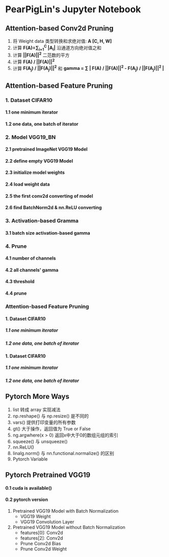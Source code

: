 # PearPigLin's Jupyter Notebook


## Attention-based Conv2d Pruning
1. 将 Weight data 类型转换和求绝对值: **A [C, H, W]**
2. 计算 **F(A)=∑<sub>i=1</sub><sup>C</sup> |A<sub>i</sub>|** 沿通道方向绝对值之和 
3. 计算 **||F(A)||<sup>2</sup>**  二范数的平方
4. 计算 **F(A) / ||F(A)||<sup>2</sup>**
5. 计算 **F(A<sub>j</sub>) / ||F(A<sub>j</sub>)||<sup>2</sup>** 和 **gamma = ∑ | F(A) / ||F(A)||<sup>2</sup> - F(A<sub>j</sub>) / ||F(A<sub>j</sub>)||<sup>2</sup> |**


## Attention-based Feature Pruning
### 1. Dataset CIFAR10
#### 1.1 one minimum iterator
#### 1.2 one data, one batch of iterator
### 2. Model VGG19_BN
#### 2.1 pretrained ImageNet VGG19 Model
#### 2.2 define empty VGG19 Model
#### 2.3 initialize model weights
#### 2.4 load weight data
#### 2.5 the first conv2d converting of model
#### 2.6 find BatchNorm2d & nn.ReLU converting
### 3. Activation-based Gramma
#### 3.1 batch size activation-based gamma
### 4. Prune
#### 4.1 number of channels
#### 4.2 all channels' gamma
#### 4.3 threshold
#### 4.4 prune

### Attention-based Feature Pruning
#### 1. Dataset CIFAR10
##### 1.1 one minimum iterator
##### 1.2 one data, one batch of iterator
#### 1. Dataset CIFAR10
##### 1.1 one minimum iterator
##### 1.2 one data, one batch of iterator

## Pytorch More Ways
1. list 转成 array 实现减法
2. np.reshape() 与 np.resize() 是不同的
3. vars() 提供打印变量的所有参数
4. gt() 大于操作，返回值为 True or False
5. ng.argwhere(x > 0) 返回x中大于0的数组元组的索引
6. squeeze() 与 unsqueeze()
7. nn.ReLU()
8. linalg.norm() 与 nn.functional.normalize() 的区别
9. Pytorch Variable


## Pytorch Pretrained VGG19
#### 0.1 cuda is available()
#### 0.2 pytorch version
1. Pretrained VGG19 Model with Batch Normalization
	- VGG19 Weight
	- VGG19 Convolution Layer
2. Pretrained VGG19 Model without Batch Normalization
	- features[0]: Conv2d
	- features[2]: Conv2d
	- Prune Conv2d Bias
	- Prune Conv2d Weight